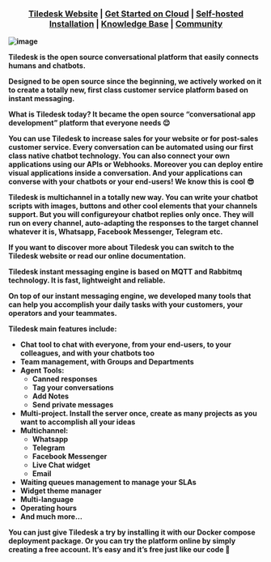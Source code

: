 <h3 align="center">
  <b><a href="https://tiledesk.com/?utm_source=github" target="_blank">Tiledesk Website</a></b><b>
  |
  <b><a href="https://console.tiledesk.com/v2/dashboard/#/signup/?utm_source=github" target="_blank">Get Started on Cloud</a></b><b>
  |
  <b><a href="https://tiledesk.com/install/?utm_source=github" target="_blank">Self-hosted Installation</a><b>
  |
  <b><a href="https://gethelp.tiledesk.com/?utm_source=github" target="_blank">Knowledge Base</a><b>
  |
  <b><a href="https://developer.tiledesk.com/community/?utm_source=github" target="_blank">Community</a><b>
</h3>

![image](https://user-images.githubusercontent.com/32564846/181367757-77773e70-4e86-4c99-a617-a1a0e504fcd9.png)

Tiledesk is the open source conversational platform that easily connects humans and chatbots.

Designed to be open source since the beginning, we actively worked on it to create a totally new, first class customer service platform based on instant messaging.

What is Tiledesk today? It became the open source “conversational app development” platform that everyone needs 😌

You can use Tiledesk to increase sales for your website or for post-sales customer service. Every conversation can be automated using our first class native chatbot technology.
You can also connect your own applications using our APIs or Webhooks.
Moreover you can deploy entire visual applications inside a conversation. And your applications can converse with your chatbots or your end-users! We know this is cool 😎

Tiledesk is multichannel in a totally new way. You can write your chatbot scripts with images, buttons and other cool elements that your channels support. But you will configureyour chatbot replies only once. They will run on every channel, auto-adapting the responses to the target channel whatever it is, Whatsapp, Facebook Messenger, Telegram etc.

If you want to discover more about Tiledesk you can switch to the Tiledesk website or read our online documentation.

Tiledesk instant messaging engine is based on MQTT and Rabbitmq technology. It is fast, lightweight and reliable.

On top of our instant messaging engine, we developed many tools that can help you accomplish your daily tasks with your customers, your operators and your teammates.

Tiledesk **main features** include:
* Chat tool to chat with everyone, from your end-users, to your colleagues, and with your chatbots too
* Team management, with Groups and Departments
* Agent Tools: 
  * Canned responses 
  * Tag your conversations 
  * Add Notes
  * Send private messages 
* Multi-project. Install the server once, create as many projects as you want to accomplish all your ideas
* Multichannel: 
  * Whatsapp 
  * Telegram 
  * Facebook Messenger
  * Live Chat widget
  * Email
* Waiting queues management to manage your SLAs
* Widget theme manager
* Multi-language
* Operating hours
* And much more…

You can just give Tiledesk a try by installing it with our Docker compose deployment package. Or you can try the platform online by simply creating a free account. It’s easy and it’s free just like our code 🙂
